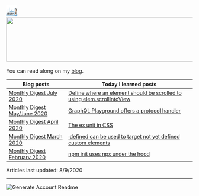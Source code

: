 <img alt width="30" height="30" src="https://raw.githubusercontent.com/stefanjudis/stefanjudis/main/screenshot.png">

<div align="left">
  <img src="https://raw.githubusercontent.com/stefanjudis/stefanjudis/main/headline.svg" width="800" height="120">
</div>

You can read along on my [blog](https://www.stefanjudis.com/).

<!-- TABLE -->
| Blog posts | Today I learned posts |
| --- | --- |
| [Monthly Digest July 2020](https://www.stefanjudis.com/blog/monthly-digest-july-2020/) | [Define where an element should be scrolled to using elem.scrollIntoView ](https://www.stefanjudis.com/today-i-learned/define-where-an-element-should-be-scrolled-to-using-elem-scrollintoview/) | 
| [Monthly Digest May/June 2020](https://www.stefanjudis.com/blog/monthly-digest-may-june-2020/) | [GraphQL Playground offers a protocol handler](https://www.stefanjudis.com/today-i-learned/graphql-playground-offers-a-protocol-handler/) | 
| [Monthly Digest April 2020](https://www.stefanjudis.com/blog/monthly-digest-april-2020/) | [The ex unit in CSS](https://www.stefanjudis.com/today-i-learned/the-ex-unit-in-css/) | 
| [Monthly Digest March 2020](https://www.stefanjudis.com/blog/monthly-digest-march-2020/) | [:defined can be used to target not yet defined custom elements](https://www.stefanjudis.com/today-i-learned/defined-can-be-used-to-target-not-yet-defined-custom-elements/) | 
| [Monthly Digest February 2020](https://www.stefanjudis.com/blog/monthly-digest-february-2020/) | [npm init uses npx under the hood](https://www.stefanjudis.com/today-i-learned/npm-init-uses-npx-under-the-hood/) | 

Articles last updated: 8/9/2020
<!-- TABLE_END -->

---

![Generate Account Readme](https://github.com/stefanjudis/stefanjudis/workflows/Generate%20Account%20Readme/badge.svg)
